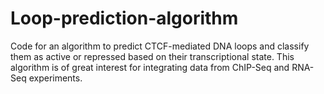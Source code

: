 # Loop-prediction-algorithm
Code for an algorithm to predict CTCF-mediated DNA loops and classify them as active or repressed based on their transcriptional state. This algorithm is of great interest for integrating data from ChIP-Seq and RNA-Seq experiments.  
